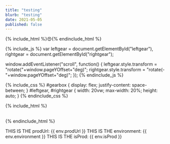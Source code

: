 ```yaml
---
title: "testing"
blurb: "testing"
date: 2021-05-05
published: false
---
```

{% include_html %}<span role="img" aria-label="Snowman">😍</span>{% endinclude_html %}




{% include_js %}
var leftgear = document.getElementById("leftgear"),
rightgear = document.getElementById("rightgear");
    
window.addEventListener("scroll", function() {
    leftgear.style.transform = "rotate("+window.pageYOffset+"deg)";
    rightgear.style.transform = "rotate(-"+window.pageYOffset+"deg)";
});
{% endinclude_js %}

{% include_css %} 
#gearbox {
    display: flex;
    justify-content: space-between;
}
#leftgear, #rightgear {
    width: 20vw;
    max-width: 20%;
    height: auto;
} 
{% endinclude_css %}

{% include_html %}
<div id="gearbox">
    <img src="/blog/images/gear.svg" alt id="leftgear">
    <img src="/blog/images/gear.svg" alt id="rightgear">
</div>
{% endinclude_html %}



THIS IS THE prodUrl: {{ env.prodUrl }}
THIS IS THE environment: {{ env.environment }}
THIS IS THE isProd: {{ env.isProd }}

